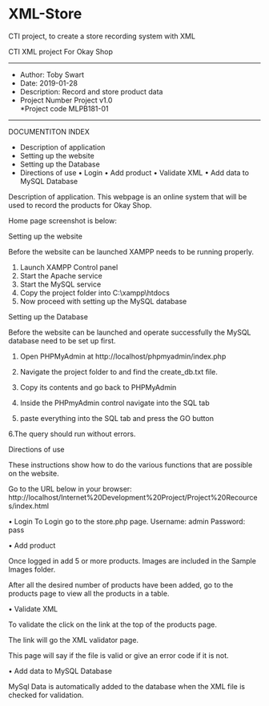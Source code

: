 # XML-Store
CTI project, to create a store recording system with XML



CTI XML project 
For Okay Shop

*************************************************************
* Author:				Toby Swart
* Date: 					2019-01-28
* Description:				Record and store product data	
* Project Number			Project v1.0		
*Project code				MLPB181-01
*************************************************************
DOCUMENTITON INDEX

+ Description of application
+ Setting up the website
+ Setting up the Database
+ Directions of use
•	Login
•	Add product
•	Validate XML
•	Add data to MySQL Database










Description of application.
This webpage is an online system that will be used to record the products for Okay Shop.

Home page screenshot is below:

 














Setting up the website

Before the website can be launched XAMPP needs to be running properly.

1.	Launch XAMPP Control panel 
2.	Start the Apache service 
3.	Start the MySQL service 
4.	Copy the project folder into C:\xampp\htdocs
5.	Now proceed with setting up the MySQL database















Setting up the Database

Before the website can be launched and operate successfully the MySQL database need to be set up first.

1.	Open PHPMyAdmin at http://localhost/phpmyadmin/index.php 
2.	Navigate the project folder to and find the create_db.txt file. 

3.	Copy its contents and go back to PHPMyAdmin
4.	Inside the PHPmyAdmin control navigate into the SQL tab 
5.	paste everything into the SQL tab  and press the GO button
 


6.The query should run without errors.






Directions of use

These instructions show how to do the various functions that are possible on the website.

Go to the URL below in your browser:
http://localhost/Internet%20Development%20Project/Project%20Recources/index.html




•	Login
To Login go to the store.php page.
Username: admin
Password: pass

 



•	Add product

Once logged in add 5 or more products. Images are included in the Sample Images folder.


 


After all the desired number of products have been added, go to the products page to view all the products in a table.

 
•	Validate XML

To validate the click on the link at the top of the products page.


 



The link will go the XML validator page.

 

 
This page will say if the file is valid or give an error code if it is not.


•	Add data to MySQL Database

MySql Data is automatically added to the database when the XML file is checked for validation.


 


